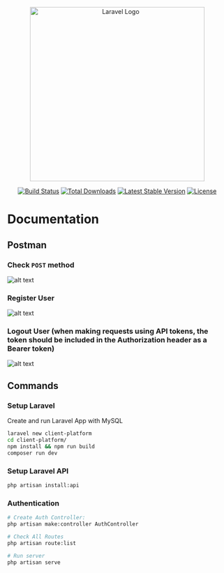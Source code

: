 <p align="center"><a href="https://laravel.com" target="_blank"><img src="https://raw.githubusercontent.com/laravel/art/master/logo-lockup/5%20SVG/2%20CMYK/1%20Full%20Color/laravel-logolockup-cmyk-red.svg" width="400" alt="Laravel Logo"></a></p>

<p align="center">
<a href="https://github.com/laravel/framework/actions"><img src="https://github.com/laravel/framework/workflows/tests/badge.svg" alt="Build Status"></a>
<a href="https://packagist.org/packages/laravel/framework"><img src="https://img.shields.io/packagist/dt/laravel/framework" alt="Total Downloads"></a>
<a href="https://packagist.org/packages/laravel/framework"><img src="https://img.shields.io/packagist/v/laravel/framework" alt="Latest Stable Version"></a>
<a href="https://packagist.org/packages/laravel/framework"><img src="https://img.shields.io/packagist/l/laravel/framework" alt="License"></a>
</p>

# Documentation

## Postman

### Check `POST` method

![alt text](https://res.cloudinary.com/ddz8cmo2p/image/upload/v1741724868/Github/post-method_qzwkax.png)

### Register User

![alt text](https://res.cloudinary.com/ddz8cmo2p/image/upload/v1741729723/Github/register-user_zzknjz.png)

### Logout User (when making requests using API tokens, the token should be included in the Authorization header as a Bearer token)

![alt text](https://res.cloudinary.com/ddz8cmo2p/image/upload/v1741731214/Github/logout-user_adtvvb.png)

## Commands

### Setup Laravel

Create and run Laravel App with MySQL

```bash
laravel new client-platform
cd client-platform/
npm install && npm run build
composer run dev
```

### Setup Laravel API

```bash
php artisan install:api
```

### Authentication

```bash
# Create Auth Controller:
php artisan make:controller AuthController

# Check All Routes
php artisan route:list

# Run server
php artisan serve
```
